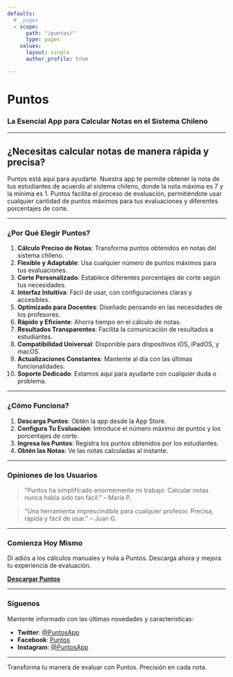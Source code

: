 ```yaml
---
defaults:
  # _pages
  - scope:
      path: "/puntos/"
      type: pages
    values:
      layout: single
      author_profile: true

---
```


# Puntos

### La Esencial App para Calcular Notas en el Sistema Chileno

---

## ¿Necesitas calcular notas de manera rápida y precisa?

Puntos está aquí para ayudarte. Nuestra app te permite obtener la nota de tus estudiantes de acuerdo al sistema chileno, donde la nota máxima es 7 y la mínima es 1. Puntos facilita el proceso de evaluación, permitiéndote usar cualquier cantidad de puntos máximos para tus evaluaciones y diferentes porcentajes de corte.

---

### ¿Por Qué Elegir Puntos?

1. **Cálculo Preciso de Notas**: Transforma puntos obtenidos en notas del sistema chileno.
2. **Flexible y Adaptable**: Usa cualquier número de puntos máximos para tus evaluaciones.
3. **Corte Personalizado**: Establece diferentes porcentajes de corte según tus necesidades.
4. **Interfaz Intuitiva**: Fácil de usar, con configuraciones claras y accesibles.
5. **Optimizado para Docentes**: Diseñado pensando en las necesidades de los profesores.
6. **Rápido y Eficiente**: Ahorra tiempo en el cálculo de notas.
7. **Resultados Transparentes**: Facilita la comunicación de resultados a estudiantes.
8. **Compatibilidad Universal**: Disponible para dispositivos iOS, iPadOS, y macOS.
9. **Actualizaciones Constantes**: Mantente al día con las últimas funcionalidades.
10. **Soporte Dedicado**: Estamos aquí para ayudarte con cualquier duda o problema.

---

### ¿Cómo Funciona?

1. **Descarga Puntos**: Obtén la app desde la App Store.
2. **Configura Tu Evaluación**: Introduce el número máximo de puntos y los porcentajes de corte.
3. **Ingresa los Puntos**: Registra los puntos obtenidos por los estudiantes.
4. **Obtén las Notas**: Ve las notas calculadas al instante.

---

### Opiniones de los Usuarios

> "Puntos ha simplificado enormemente mi trabajo. Calcular notas nunca había sido tan fácil." – María P.

> "Una herramienta imprescindible para cualquier profesor. Precisa, rápida y fácil de usar." – Juan G.

---

### Comienza Hoy Mismo

Di adiós a los cálculos manuales y hola a Puntos. Descarga ahora y mejora tu experiencia de evaluación.

[**Descargar Puntos**](https://example.com)

---

### Síguenos

Mantente informado con las últimas novedades y características:

- **Twitter**: [@PuntosApp](https://twitter.com/PuntosApp)
- **Facebook**: [Puntos](https://facebook.com/PuntosApp)
- **Instagram**: [@PuntosApp](https://instagram.com/PuntosApp)

---

Transforma tu manera de evaluar con Puntos. Precisión en cada nota.
